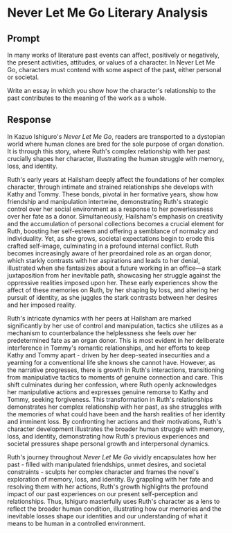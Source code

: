 # Never Let Me Go Literary Analysis

## Prompt

In many works of literature past events can affect, positively or negatively, the present activities, attitudes, or values of a character. In Never Let Me Go, characters must contend with some aspect of the past, either personal or societal.

Write an essay in which you show how the character's relationship to the past contributes to the meaning of the work as a whole.

## Response

In Kazuo Ishiguro's *Never Let Me Go*, readers are transported to a dystopian world where human clones are bred for the sole purpose of organ donation. It is through this story, where Ruth's complex relationship with her past crucially shapes her character, illustrating the human struggle with memory, loss, and identity.

Ruth's early years at Hailsham deeply affect the foundations of her complex character, through intimate and strained relationships she develops with Kathy and Tommy. These bonds, pivotal in her formative years, show how friendship and manipulation intertwine, demonstrating Ruth's strategic control over her social environment as a response to her powerlessness over her fate as a donor. Simultaneously, Hailsham's emphasis on creativity and the accumulation of personal collections becomes a crucial element for Ruth, boosting her self-esteem and offering a semblance of normalcy and individuality. Yet, as she grows, societal expectations begin to erode this crafted self-image, culminating in a profound internal conflict. Ruth becomes increasingly aware of her preordained role as an organ donor, which starkly contrasts with her aspirations and leads to her denial, illustrated when she fantasizes about a future working in an office—a stark juxtaposition from her inevitable path, showcasing her struggle against the oppressive realities imposed upon her. These early experiences show the affect of these memories on Ruth, by her shaping by loss, and altering her pursuit of identity, as she juggles the stark contrasts between her desires and her imposed reality.

Ruth's intricate dynamics with her peers at Hailsham are marked significantly by her use of control and manipulation, tactics she utilizes as a mechanism to counterbalance the helplessness she feels over her predetermined fate as an organ donor. This is most evident in her deliberate interference in Tommy's romantic relationships, and her efforts to keep Kathy and Tommy apart - driven by her deep-seated insecurities and a yearning for a conventional life she knows she cannot have. However, as the narrative progresses, there is growth in Ruth's interactions, transitioning from manipulative tactics to moments of genuine connection and care. This shift culminates during her confession, where Ruth openly acknowledges her manipulative actions and expresses genuine remorse to Kathy and Tommy, seeking forgiveness. This transformation in Ruth's relationships demonstrates her complex relationship with her past, as she struggles with the memories of what could have been and the harsh realities of her identity and imminent loss. By confronting her actions and their motivations, Ruth's character development illustrates the broader human struggle with memory, loss, and identity, demonstrating how Ruth's previous experiences and societal pressures shape personal growth and interpersonal dynamics.

Ruth's journey throughout *Never Let Me Go* vividly encapsulates how her past - filled with manipulated friendships, unmet desires, and societal constraints - sculpts her complex character and frames the novel's exploration of memory, loss, and identity. By grappling with her fate and resolving them with her actions, Ruth's growth highlights the profound impact of our past experiences on our present self-perception and relationships. Thus, Ishiguro masterfully uses Ruth's character as a lens to reflect the broader human condition, illustrating how our memories and the inevitable losses shape our identities and our understanding of what it means to be human in a controlled environment.
